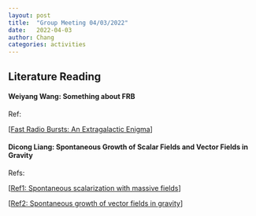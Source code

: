 ```yaml
---
layout: post
title:  "Group Meeting 04/03/2022"
date:   2022-04-03
author: Chang
categories: activities
---
```


## Literature Reading

#### Weiyang Wang: Something about FRB

Ref:

 [[Fast Radio Bursts: An Extragalactic Enigma](https://ui.adsabs.harvard.edu/abs/2019ARA%26A..57..417C/abstract)]

  
#### Dicong Liang: Spontaneous Growth of Scalar Fields and Vector Fields in Gravity

Refs: 

[[Ref1: Spontaneous scalarization with massive fields](https://journals.aps.org/prd/abstract/10.1103/PhysRevD.93.064005)]

[[Ref2: Spontaneous growth of vector fields in gravity](https://arxiv.org/pdf/2102.01708.pdf)]


